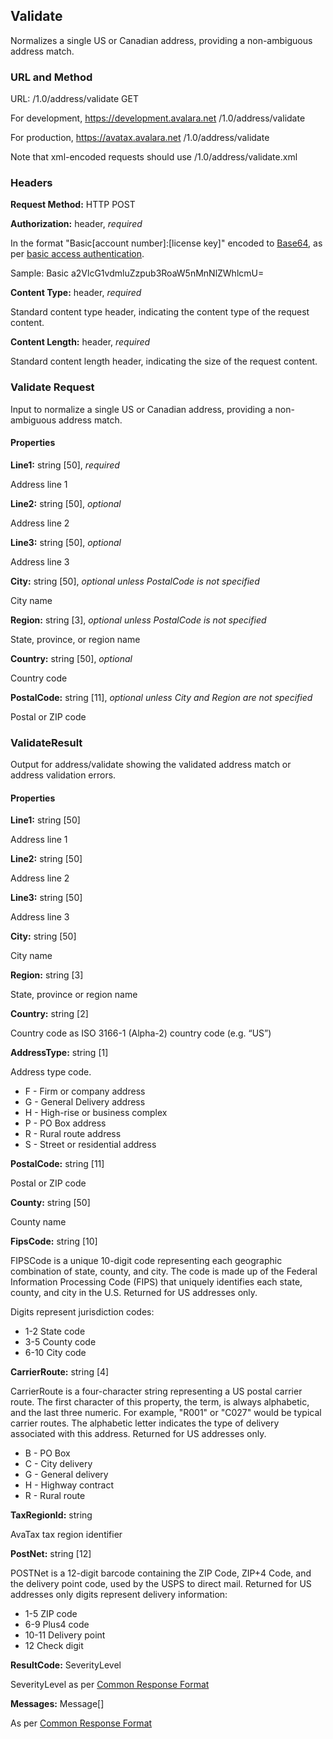 ## Validate

Normalizes a single US or Canadian address, providing a non-ambiguous address match.

### URL and Method

URL: /1.0/address/validate GET

For development, 
	https://development.avalara.net
	/1.0/address/validate
    
For production, 
	https://avatax.avalara.net
	/1.0/address/validate
    
Note that xml-encoded requests should use /1.0/address/validate.xml

### Headers

**Request Method:** HTTP POST

**Authorization:** header, *required*

In the format "Basic[account number]:[license key]" encoded to <a href="http://en.wikipedia.org/wiki/Base64">Base64</a>, as per <a href="http://en.wikipedia.org/wiki/Basic_access_authentication">basic access authentication</a>.

Sample: Basic a2VlcG1vdmluZzpub3RoaW5nMnNlZWhlcmU=

**Content Type:** header, *required*

Standard content type header, indicating the content type of the request content.

**Content Length:** header, *required*

Standard content length header, indicating the size of the request content.


### Validate Request

Input to normalize a single US or Canadian address, providing a non-ambiguous address match.

#### Properties

**Line1:** string [50], *required*

Address line 1

**Line2:** string [50], *optional*

Address line 2

**Line3:** string [50], *optional*

Address line 3

**City:** string [50], *optional unless PostalCode is not specified*

City name

**Region:** string [3], *optional unless PostalCode is not specified*

State, province, or region name

**Country:** string [50], *optional*

Country code

**PostalCode:** string [11], *optional unless City and Region are not specified*

Postal or ZIP code

### ValidateResult

Output for address/validate showing the validated address match or address validation errors.

#### Properties

**Line1:** string [50]

Address line 1

**Line2:** string [50]

Address line 2

**Line3:** string [50]

Address line 3

**City:** string [50]

City name

**Region:** string [3]

State, province or region name

**Country:** string [2]

Country code as ISO 3166-1 (Alpha-2) country code (e.g. “US”)

**AddressType:** string [1]

Address type code.


* F - Firm or company address
* G - General Delivery address
* H - High-rise or business complex
* P - PO Box address
* R - Rural route address
* S - Street or residential address

**PostalCode:** string [11]

Postal or ZIP code

**County:** string [50]

County name

**FipsCode:** string [10]

FIPSCode is a unique 10-digit code representing each geographic combination of state, county, and city. The code is made up of the Federal Information Processing Code (FIPS) that uniquely identifies each state, county, and city in the U.S. Returned for US addresses only.

Digits represent jurisdiction codes:

* 1-2 State code
* 3-5 County code
* 6-10 City code

**CarrierRoute:** string [4]

CarrierRoute is a four-character string representing a US postal carrier route. The first character of this property, the term, is always alphabetic, and the last three numeric. For example, "R001" or "C027" would be typical carrier routes. The alphabetic letter indicates the type of delivery associated with this address. Returned for US addresses only.

* B - PO Box
* C - City delivery
* G - General delivery
* H - Highway contract
* R - Rural route

**TaxRegionId:** string

AvaTax tax region identifier

**PostNet:** string [12]

POSTNet is a 12-digit barcode containing the ZIP Code, ZIP+4 Code, and the delivery point code, used by the USPS to direct mail. Returned for US addresses only digits represent delivery information:

* 1-5 ZIP code
* 6-9 Plus4 code
* 10-11 Delivery point
* 12 Check digit

**ResultCode:** SeverityLevel

SeverityLevel as per <a title="Common Response Format" href="/api-docs/soap/shared-formats-and-methods#CommonResponseFormat">Common Response Format</a>

**Messages:** Message[]

As per <a title="Common Response Format" href="/api-docs/soap/shared-formats-and-methods#CommonResponseFormat">Common Response Format</a>